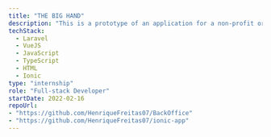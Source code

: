 ```yaml
---
title: "THE BIG HAND"
description: "This is a prototype of an application for a non-profit organization, aimed at children. Developed using Ionic 4 with Vue.js for both web and mobile views, it provides basic navigation and connects to a Laravel back office with a Vue.js dashboard."
techStack:
  - Laravel
  - VueJS 
  - JavaScript
  - TypeScript
  - HTML
  - Ionic
type: "internship"
role: "Full-stack Developer"
startDate: 2022-02-16
repoUrl: 
- "https://github.com/HenriqueFreitas07/BackOffice"
- "https://github.com/HenriqueFreitas07/ionic-app"
---
```

